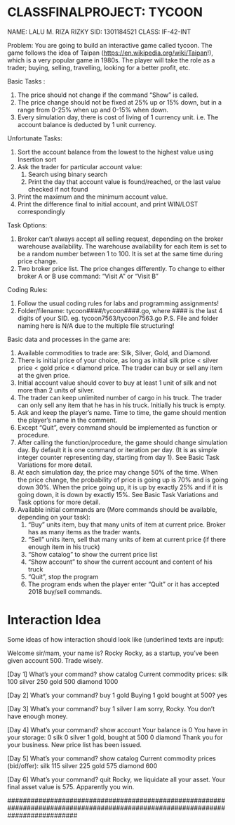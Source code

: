# CLASSFINALPROJECT: TYCOON
NAME: LALU M. RIZA RIZKY
SID: 1301184521
CLASS: IF-42-INT

Problem:
You are going to build an interactive game called tycoon. The game follows the idea of Taipan (https://en.wikipedia.org/wiki/Taipan!), which is a very popular game in 1980s. The player will take the role as a trader; buying, selling, travelling, looking for a better profit, etc.

Basic Tasks :
1. The price should not change if the command “Show” is called.
1. The price change should not be fixed at 25% up or 15% down, but in a range from 0-25% when up and 0-15% when down.
1. Every simulation day, there is cost of living of 1 currency unit. i.e. The account balance is deducted by 1 unit currency.

Unfortunate Tasks:
1. Sort the account balance from the lowest to the highest value using Insertion sort
1. Ask the trader for particular account value:
	1. Search using binary search
	1. Print the day that account value is found/reached, or the last value checked if not found
1. Print the maximum and the minimum account value.
1. Print the difference final to initial account, and print WIN/LOST correspondingly

Task Options:
1. Broker can’t always accept all selling request, depending on the broker warehouse availability. The warehouse availability for each item is set to be a random number between 1 to 100. It is set at the same time during price change.
1. Two broker price list. The price changes differently. To change to either broker A or B use command: “Visit A” or “Visit B”

Coding Rules:
1. Follow the usual coding rules for labs and programming assignments!
1. Folder/filename: tycoon####/tycoon####.go, where #### is the last 4 digits of your SID. eg. tycoon7563/tycoon7563.go
P.S. File and folder naming here is N/A due to the multiple file structuring!

Basic data and processes in the game are:
1. Available commodities to trade are: Silk, Silver, Gold, and Diamond.
1. There is initial price of your choice, as long as initial silk price < silver price < gold price < diamond price. The trader can buy or sell any item at the given price.
1. Initial account value should cover to buy at least 1 unit of silk and not more than 2 units of silver.
1. The trader can keep unlimited number of cargo in his truck. The trader can only sell any item that he has in his truck. Initially his truck is empty.
1. Ask and keep the player’s name. Time to time, the game should mention the player’s name in the comment.
1. Except “Quit”, every command should be implemented as function or procedure.
1. After calling the function/procedure, the game should change simulation day. By default it is one command or iteration per day. (It is as simple integer counter representing day, starting from day 1). See Basic Task Variations for more detail.
1. At each simulation day, the price may change 50% of the time. When the price change, the probability of price is going up is 70% and is going down 30%. When the price going up, it is up by exactly 25% and if it is going down, it is down by exactly 15%. See Basic Task Variations and Task options for more detail.
1. Available initial commands are (More commands should be available, depending on your task):
	1. “Buy” units item, buy that many units of item at current price. Broker has as many items as the trader wants. 
	1. “Sell” units item, sell that many units of item at current price (if there enough item in his truck)
	1. “Show catalog” to show the current price list
	1. “Show account” to show the current account and content of his truck
	1. “Quit”, stop the program
	1. The program ends when the player enter “Quit” or it has accepted 2018 buy/sell commands.

# Interaction Idea

Some ideas of how interaction should look like (underlined texts are input):

Welcome sir/mam, your name is? Rocky
Rocky, as a startup, you’ve been given account 500. Trade wisely.

[Day 1] What’s your command? show catalog
Current commodity prices:
silk 100
silver 250
gold 500
diamond 1000

[Day 2] What’s your command? buy 1 gold
Buying 1 gold bought at 500? yes

[Day 3] What’s your command? buy 1 silver
I am sorry, Rocky. You don’t have enough money.

[Day 4] What’s your command? show account
Your balance is 0
You have in your storage:
0 silk
0 silver
1 gold, bought at 500
0 diamond
Thank you for your business. New price list has been issued.

[Day 5]	What’s your command? show catalog
Current commodity prices (bid/offer):
silk 115
silver 225
gold 575
diamond 600

[Day 6]	What’s your command? quit
Rocky, we liquidate all your asset.
Your final asset value is 575.
Apparently you win. 

##################################################################################################################################
